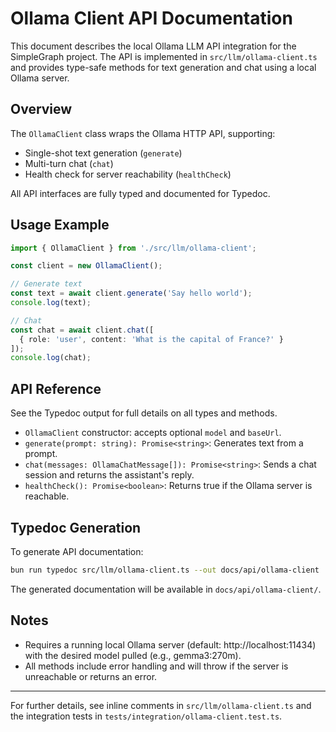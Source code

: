 # Ollama Client API Documentation

This document describes the local Ollama LLM API integration for the SimpleGraph project. The API is implemented in `src/llm/ollama-client.ts` and provides type-safe methods for text generation and chat using a local Ollama server.

## Overview

The `OllamaClient` class wraps the Ollama HTTP API, supporting:

- Single-shot text generation (`generate`)
- Multi-turn chat (`chat`)
- Health check for server reachability (`healthCheck`)

All API interfaces are fully typed and documented for Typedoc.

## Usage Example

```typescript
import { OllamaClient } from './src/llm/ollama-client';

const client = new OllamaClient();

// Generate text
const text = await client.generate('Say hello world');
console.log(text);

// Chat
const chat = await client.chat([
  { role: 'user', content: 'What is the capital of France?' }
]);
console.log(chat);
```

## API Reference

See the Typedoc output for full details on all types and methods.

- `OllamaClient` constructor: accepts optional `model` and `baseUrl`.
- `generate(prompt: string): Promise<string>`: Generates text from a prompt.
- `chat(messages: OllamaChatMessage[]): Promise<string>`: Sends a chat session and returns the assistant's reply.
- `healthCheck(): Promise<boolean>`: Returns true if the Ollama server is reachable.

## Typedoc Generation

To generate API documentation:

```bash
bun run typedoc src/llm/ollama-client.ts --out docs/api/ollama-client
```

The generated documentation will be available in `docs/api/ollama-client/`.

## Notes

- Requires a running local Ollama server (default: http://localhost:11434) with the desired model pulled (e.g., gemma3:270m).
- All methods include error handling and will throw if the server is unreachable or returns an error.

---

For further details, see inline comments in `src/llm/ollama-client.ts` and the integration tests in `tests/integration/ollama-client.test.ts`.

